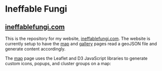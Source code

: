 # Ineffable Fungi
## [ineffablefungi.com](http://ineffablefungi.com/)

This is the repository for my website, [ineffablefungi.com](http://ineffablefungi.com/).  The website is currently setup to have the [map](http://ineffablefungi.com/map.html) and [gallery](http://ineffablefungi.com/gallery.html) pages read a geoJSON file and generate content accordingly.

The [map](http://ineffablefungi.com/map.html) page uses the Leaflet and D3 JavaScript libraries to generate custom icons, popups, and cluster groups on a map:


